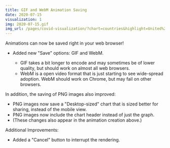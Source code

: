 ```yaml
---
title: GIF and WebM Animation Saving
date: 2020-07-15
visualization: 1
img: 2020-07-15.gif
img_url: /pages/covid-visualization/?chart=countries&highlight=United%20States&show=25&y=highlight&scale=linear&data=cases-daily-7&data-source=jhu&xaxis=left&extra=European%20Union#countries
---
```


Animations can now be saved right in your web browser!

- Added new "Save" options: GIF and WebM.

  - GIF takes a bit longer to encode and may sometimes be of lower quality, but should work on almost all web browsers.
  - WebM is a open video format that is just starting to see wide-spread adoption.  WebM should work on Chrome, but may fail on other browsers.


In addition, the saving of PNG images also improved:

- PNG images now save a "Desktop-sized" chart that is sized better for sharing, instead of the mobile view.
- PNG images now include the chart header instead of just the graph.
- (These changes also appear in the animation creation above.)


Additional Improvements:

- Added a "Cancel" button to interrupt the rendering.